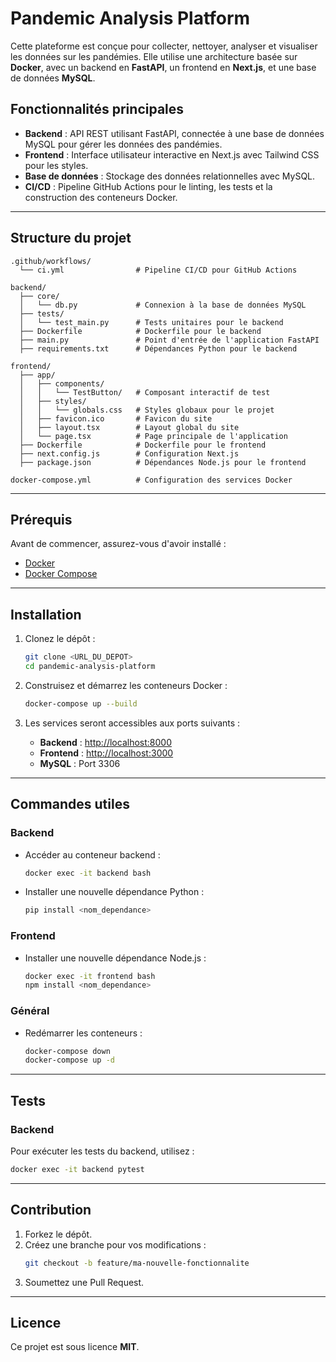 # **Pandemic Analysis Platform**

Cette plateforme est conçue pour collecter, nettoyer, analyser et visualiser les données sur les pandémies. Elle utilise une architecture basée sur **Docker**, avec un backend en **FastAPI**, un frontend en **Next.js**, et une base de données **MySQL**.

## **Fonctionnalités principales**
- **Backend** : API REST utilisant FastAPI, connectée à une base de données MySQL pour gérer les données des pandémies.
- **Frontend** : Interface utilisateur interactive en Next.js avec Tailwind CSS pour les styles.
- **Base de données** : Stockage des données relationnelles avec MySQL.
- **CI/CD** : Pipeline GitHub Actions pour le linting, les tests et la construction des conteneurs Docker.

---

## **Structure du projet**

```
.github/workflows/
  └── ci.yml                # Pipeline CI/CD pour GitHub Actions

backend/
  ├── core/
  │   └── db.py             # Connexion à la base de données MySQL
  ├── tests/
  │   └── test_main.py      # Tests unitaires pour le backend
  ├── Dockerfile            # Dockerfile pour le backend
  ├── main.py               # Point d'entrée de l'application FastAPI
  ├── requirements.txt      # Dépendances Python pour le backend

frontend/
  ├── app/
  │   ├── components/
  │   │   └── TestButton/   # Composant interactif de test
  │   ├── styles/
  │   │   └── globals.css   # Styles globaux pour le projet
  │   ├── favicon.ico       # Favicon du site
  │   ├── layout.tsx        # Layout global du site
  │   └── page.tsx          # Page principale de l'application
  ├── Dockerfile            # Dockerfile pour le frontend
  ├── next.config.js        # Configuration Next.js
  ├── package.json          # Dépendances Node.js pour le frontend

docker-compose.yml          # Configuration des services Docker
```

---

## **Prérequis**
Avant de commencer, assurez-vous d'avoir installé :
- [Docker](https://www.docker.com/)
- [Docker Compose](https://docs.docker.com/compose/)

---

## **Installation**

1. Clonez le dépôt :
   ```bash
   git clone <URL_DU_DEPOT>
   cd pandemic-analysis-platform
   ```

2. Construisez et démarrez les conteneurs Docker :
   ```bash
   docker-compose up --build
   ```

3. Les services seront accessibles aux ports suivants :
   - **Backend** : [http://localhost:8000](http://localhost:8000)
   - **Frontend** : [http://localhost:3000](http://localhost:3000)
   - **MySQL** : Port 3306

---

## **Commandes utiles**

### Backend
- Accéder au conteneur backend :
  ```bash
  docker exec -it backend bash
  ```
- Installer une nouvelle dépendance Python :
  ```bash
  pip install <nom_dependance>
  ```

### Frontend
- Installer une nouvelle dépendance Node.js :
  ```bash
  docker exec -it frontend bash
  npm install <nom_dependance>
  ```

### Général
- Redémarrer les conteneurs :
  ```bash
  docker-compose down
  docker-compose up -d
  ```

---

## **Tests**

### Backend
Pour exécuter les tests du backend, utilisez :
```bash
docker exec -it backend pytest
```

---

## **Contribution**

1. Forkez le dépôt.
2. Créez une branche pour vos modifications :
   ```bash
   git checkout -b feature/ma-nouvelle-fonctionnalite
   ```
3. Soumettez une Pull Request.

---

## **Licence**
Ce projet est sous licence **MIT**.

